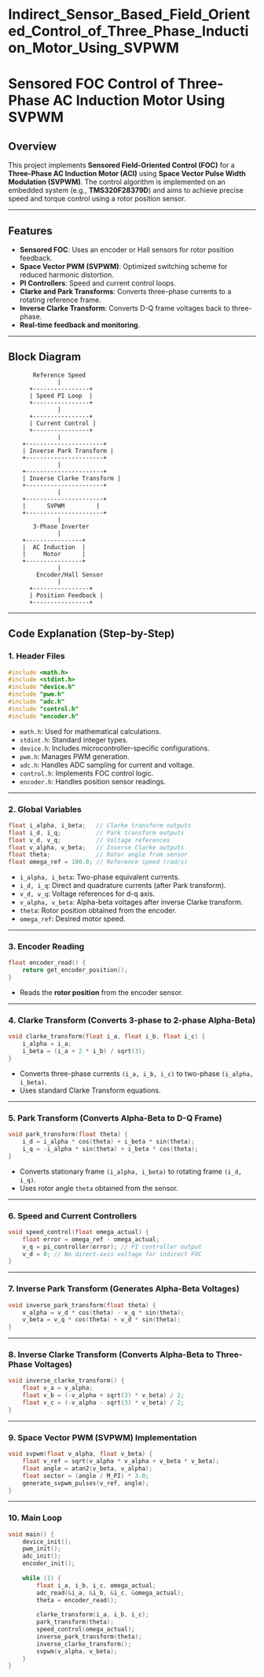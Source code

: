 # Indirect_Sensor_Based_Field_Oriented_Control_of_Three_Phase_Induction_Motor_Using_SVPWM


# Sensored FOC Control of Three-Phase AC Induction Motor Using SVPWM

## Overview
This project implements **Sensored Field-Oriented Control (FOC)** for a **Three-Phase AC Induction Motor (ACI)** using **Space Vector Pulse Width Modulation (SVPWM)**. The control algorithm is implemented on an embedded system (e.g., **TMS320F28379D**) and aims to achieve precise speed and torque control using a rotor position sensor.

---

## Features
- **Sensored FOC**: Uses an encoder or Hall sensors for rotor position feedback.
- **Space Vector PWM (SVPWM)**: Optimized switching scheme for reduced harmonic distortion.
- **PI Controllers**: Speed and current control loops.
- **Clarke and Park Transforms**: Converts three-phase currents to a rotating reference frame.
- **Inverse Clarke Transform**: Converts D-Q frame voltages back to three-phase.
- **Real-time feedback and monitoring**.

---

## Block Diagram

```text
       Reference Speed
              |
      +----------------+
      | Speed PI Loop  |
      +----------------+
              |
      +----------------+
      | Current Control |
      +----------------+
              |
    +----------------------+
    | Inverse Park Transform |
    +----------------------+
              |
    +----------------------+
    | Inverse Clarke Transform |
    +----------------------+
              |
    +----------------------+
    |      SVPWM         |
    +----------------------+
              |
       3-Phase Inverter
              |
    +----------------+
    |  AC Induction  |
    |     Motor      |
    +----------------+
              |
        Encoder/Hall Sensor
              |
      +----------------+
      | Position Feedback |
      +----------------+
```

---

## Code Explanation (Step-by-Step)

### 1. **Header Files**
```c
#include <math.h>
#include <stdint.h>
#include "device.h"
#include "pwm.h"
#include "adc.h"
#include "control.h"
#include "encoder.h"
```
- `math.h`: Used for mathematical calculations.
- `stdint.h`: Standard integer types.
- `device.h`: Includes microcontroller-specific configurations.
- `pwm.h`: Manages PWM generation.
- `adc.h`: Handles ADC sampling for current and voltage.
- `control.h`: Implements FOC control logic.
- `encoder.h`: Handles position sensor readings.

---

### 2. **Global Variables**
```c
float i_alpha, i_beta;   // Clarke transform outputs
float i_d, i_q;          // Park transform outputs
float v_d, v_q;          // Voltage references
float v_alpha, v_beta;   // Inverse Clarke outputs
float theta;             // Rotor angle from sensor
float omega_ref = 100.0; // Reference speed (rad/s)
```
- `i_alpha, i_beta`: Two-phase equivalent currents.
- `i_d, i_q`: Direct and quadrature currents (after Park transform).
- `v_d, v_q`: Voltage references for d-q axis.
- `v_alpha, v_beta`: Alpha-beta voltages after inverse Clarke transform.
- `theta`: Rotor position obtained from the encoder.
- `omega_ref`: Desired motor speed.

---

### 3. **Encoder Reading**
```c
float encoder_read() {
    return get_encoder_position();
}
```
- Reads the **rotor position** from the encoder sensor.

---

### 4. **Clarke Transform (Converts 3-phase to 2-phase Alpha-Beta)**
```c
void clarke_transform(float i_a, float i_b, float i_c) {
    i_alpha = i_a;
    i_beta = (i_a + 2 * i_b) / sqrt(3);
}
```
- Converts three-phase currents `(i_a, i_b, i_c)` to two-phase `(i_alpha, i_beta)`.
- Uses standard Clarke Transform equations.

---

### 5. **Park Transform (Converts Alpha-Beta to D-Q Frame)**
```c
void park_transform(float theta) {
    i_d = i_alpha * cos(theta) + i_beta * sin(theta);
    i_q = -i_alpha * sin(theta) + i_beta * cos(theta);
}
```
- Converts stationary frame `(i_alpha, i_beta)` to rotating frame `(i_d, i_q)`.
- Uses rotor angle `theta` obtained from the sensor.

---

### 6. **Speed and Current Controllers**
```c
void speed_control(float omega_actual) {
    float error = omega_ref - omega_actual;
    v_q = pi_controller(error); // PI controller output
    v_d = 0; // No direct-axis voltage for indirect FOC
}
```

---

### 7. **Inverse Park Transform (Generates Alpha-Beta Voltages)**
```c
void inverse_park_transform(float theta) {
    v_alpha = v_d * cos(theta) - v_q * sin(theta);
    v_beta = v_q * cos(theta) + v_d * sin(theta);
}
```

---

### 8. **Inverse Clarke Transform (Converts Alpha-Beta to Three-Phase Voltages)**
```c
void inverse_clarke_transform() {
    float v_a = v_alpha;
    float v_b = (-v_alpha + sqrt(3) * v_beta) / 2;
    float v_c = (-v_alpha - sqrt(3) * v_beta) / 2;
}
```

---

### 9. **Space Vector PWM (SVPWM) Implementation**
```c
void svpwm(float v_alpha, float v_beta) {
    float v_ref = sqrt(v_alpha * v_alpha + v_beta * v_beta);
    float angle = atan2(v_beta, v_alpha);
    float sector = (angle / M_PI) * 3.0;
    generate_svpwm_pulses(v_ref, angle);
}
```

---

### 10. **Main Loop**
```c
void main() {
    device_init();
    pwm_init();
    adc_init();
    encoder_init();
    
    while (1) {
        float i_a, i_b, i_c, omega_actual;
        adc_read(&i_a, &i_b, &i_c, &omega_actual);
        theta = encoder_read();
        
        clarke_transform(i_a, i_b, i_c);
        park_transform(theta);
        speed_control(omega_actual);
        inverse_park_transform(theta);
        inverse_clarke_transform();
        svpwm(v_alpha, v_beta);
    }
}
```


